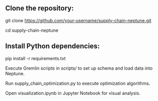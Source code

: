 ## Clone the repository:
git clone https://github.com/your-username/supply-chain-neptune.git

cd supply-chain-neptune

## Install Python dependencies:
pip install -r requirements.txt

Execute Gremlin scripts in scripts/ to set up schema and load data into Neptune.

Run supply_chain_optimization.py to execute optimization algorithms.

Open visualization.ipynb in Jupyter Notebook for visual analysis.
